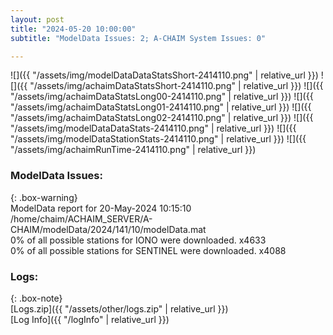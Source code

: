 ```yaml
---
layout: post
title: "2024-05-20 10:00:00"
subtitle: "ModelData Issues: 2; A-CHAIM System Issues: 0"

---
```


![]({{ "/assets/img/modelDataDataStatsShort-2414110.png" | relative_url }})
![]({{ "/assets/img/achaimDataStatsShort-2414110.png" | relative_url }})
![]({{ "/assets/img/achaimDataStatsLong00-2414110.png" | relative_url }})
![]({{ "/assets/img/achaimDataStatsLong01-2414110.png" | relative_url }})
![]({{ "/assets/img/achaimDataStatsLong02-2414110.png" | relative_url }})
![]({{ "/assets/img/modelDataDataStats-2414110.png" | relative_url }})
![]({{ "/assets/img/modelDataStationStats-2414110.png" | relative_url }})
![]({{ "/assets/img/achaimRunTime-2414110.png" | relative_url }})


### ModelData Issues:  
  
{: .box-warning}  
 ModelData report for 20-May-2024 10:15:10   
 /home/chaim/ACHAIM_SERVER/A-CHAIM/modelData/2024/141/10/modelData.mat   
 0% of all possible stations for IONO were downloaded. x4633   
 0% of all possible stations for SENTINEL were downloaded. x4088   
  


### Logs:  
  
{: .box-note}  
[Logs.zip]({{ "/assets/other/logs.zip" | relative_url }})  
[Log Info]({{ "/logInfo" | relative_url }})  
